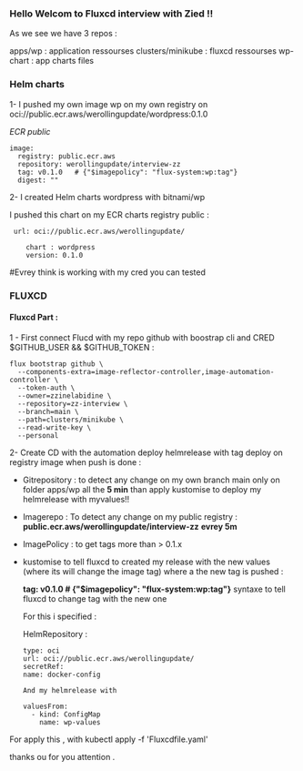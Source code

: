 ### Hello Welcom to Fluxcd interview with Zied !!


As we see we have 3 repos :

apps/wp : application ressourses
clusters/minikube : fluxcd ressourses
wp-chart : app charts files 


### Helm charts 

1- I pushed my own image wp on my own registry on oci://public.ecr.aws/werollingupdate/wordpress:0.1.0

*ECR public*  

    image:
      registry: public.ecr.aws
      repository: werollingupdate/interview-zz 
      tag: v0.1.0   # {"$imagepolicy": "flux-system:wp:tag"}
      digest: ""


2- I created Helm charts wordpress with bitnami/wp  

I pushed this chart on my ECR charts registry public :

     url: oci://public.ecr.aws/werollingupdate/

        chart : wordpress 
        version: 0.1.0

#Evrey think is working with my cred you can tested

### FLUXCD

#### Fluxcd Part :


 1 - First connect Flucd with my repo github with boostrap cli and CRED $GITHUB_USER && $GITHUB_TOKEN  :



    flux bootstrap github \
      --components-extra=image-reflector-controller,image-automation-controller \
      --token-auth \
      --owner=zzinelabidine \
      --repository=zz-interview \
      --branch=main \
      --path=clusters/minikube \
      --read-write-key \
      --personal


2-  Create CD with the automation deploy helmrelease with tag deploy on registry image when push is done   : 


* Gitrepository : to detect any change on my own branch main only on folder apps/wp all the **5 min** than apply kustomise to deploy my helmrelease with myvalues!!


* Imagerepo : To detect any change on my public registry : **public.ecr.aws/werollingupdate/interview-zz** **evrey 5m**

* ImagePolicy : to get tags more than > 0.1.x

* kustomise to tell fluxcd to created my release with the new values (where its will change the image tag) where a the new tag is pushed :

  **tag: v0.1.0   # {"$imagepolicy": "flux-system:wp:tag"}** syntaxe to tell fluxcd to change tag with the new one 


  For this i specified :

  HelmRepository :


      type: oci
      url: oci://public.ecr.aws/werollingupdate/
      secretRef:
      name: docker-config
      
      And my helmrelease with 

      valuesFrom:
        - kind: ConfigMap
          name: wp-values


For apply this , with kubectl apply -f 'Fluxcdfile.yaml'

thanks ou for you attention .
